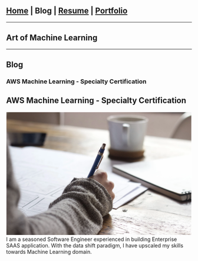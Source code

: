 ## [Home](/index) | Blog | [Resume](/resume) | [Portfolio](/portfolio)
---
## Art of Machine Learning
---
## Blog

### AWS Machine Learning - Specialty Certification
<h2 class="blog-title">AWS Machine Learning - Specialty Certification</h2>
<img class="blog-image-header" src="images/blogs/aws-prep/header.png?raw=true"/>
<br/>
I am a seasoned Software Engineer experienced in building Enterprise SAAS application. With the data shift paradigm, I have upscaled my skills towards Machine Learning domain.